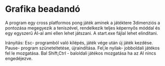 # Grafika beadandó

A program egy cross platformos pong játék aminek a játéktere 3dimenziós a pontozása megegyezik a teniszével, rendelkezik teljes képernyős móddal és egy egyszerű AI-al ami ellen lehet játszani. A start.exe fájlal lehet elindítani.

Irányítás:
Esc- programból való kilépés, játék vége után új játék kezdése.
Pause- program szüneteltetése, újraindítása.
Fel,le nyilak- jobboldali játékos fel le mozgatása.
Bal Shift,Ctrl - baloldali játékos mozgatása ha az AI nincs engedéjezve.
